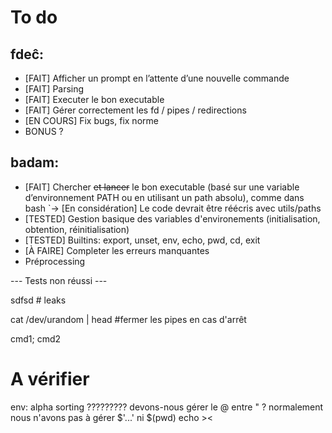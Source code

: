 # To do

## fdeĉ:

- [FAIT] Afficher un prompt en l’attente d’une nouvelle commande
- [FAIT] Parsing
- [FAIT] Executer le bon executable
- [FAIT] Gérer correctement les fd / pipes / redirections
- [EN COURS] Fix bugs, fix norme
- BONUS ?


## badam:

- [FAIT] Chercher ~~et lancer~~ le bon executable (basé sur une variable d’environnement PATH ou en utilisant un path absolu), comme dans bash
	`-> [En considération] Le code devrait être réécris avec utils/paths
- [TESTED] Gestion basique des variables d'environements (initialisation, obtention, réinitialisation)
- [TESTED] Builtins: export, unset, env, echo, pwd, cd, exit
- [À FAIRE] Completer les erreurs manquantes
- Préprocessing

--- Tests non réussi ---

sdfsd  # leaks

cat /dev/urandom | head  #fermer les pipes en cas d'arrêt

cmd1; cmd2

# A vérifier
env: alpha sorting ????????? 
devons-nous gérer le @ entre " ?
normalement nous n'avons pas à gérer $'...' ni $(pwd)
echo ><
